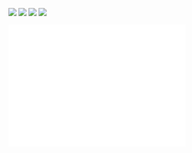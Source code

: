 [<img src="https://user-images.githubusercontent.com/42347722/145619256-33583d1a-aa67-4226-a7c3-f2f5ae9e56cc.png">](https://www.credly.com/badges/8059463f-7fd8-42e0-88fe-acb0ca0cd160/public_url)
[<img src="https://user-images.githubusercontent.com/42347722/147495858-a8800189-9b92-4a52-bbf1-755b962fd94c.png">](https://www.credly.com/badges/95ba9cde-b15d-4a7c-8fb4-cf7bfed4b16a/public_url)
[<img src="https://user-images.githubusercontent.com/42347722/136078917-6652d99d-76e1-4e23-8559-cd6635ab406a.png">](https://www.credly.com/badges/70cf04a6-1e67-465f-bae7-2bfa6a26566f/public_url)
[<img src="https://user-images.githubusercontent.com/42347722/136174862-cc416e8f-4c38-4641-8472-31cb90244b17.png">](https://www.credly.com/badges/e8d90553-943a-48a8-888d-aca9184f6e09/public_url)


<img src="/metrics.plugin.isocalendar.fullyear.svg" alt="Metrics" width="70%">
